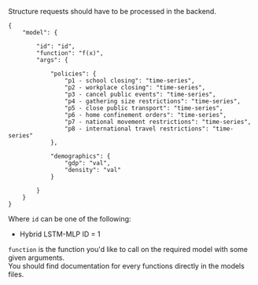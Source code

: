 Structure requests should have to be processed in the backend.

```
{
    "model": {

        "id": "id",
        "function": "f(x)",
        "args": {

            "policies": {
                "p1 - school closing": "time-series",
                "p2 - workplace closing": "time-series",
                "p3 - cancel public events": "time-series",
                "p4 - gathering size restrictions": "time-series",
                "p5 - close public transport": "time-series",
                "p6 - home confinement orders": "time-series",
                "p7 - national movement restrictions": "time-series",
                "p8 - international travel restrictions": "time-series"
            },

            "demographics": {
                "gdp": "val",
                "density": "val"
            }

        }
    }
}
```

Where `id` can be one of the following: <br>
* Hybrid LSTM-MLP ID = 1

`function` is the function you'd like to call on the required model with some given arguments. <br>
You should find documentation for every functions directly in the models files.
